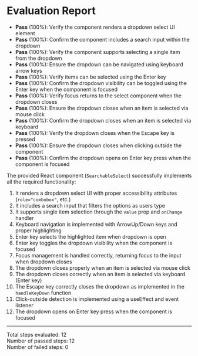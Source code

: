 # Evaluation Report

- **Pass** (100%): Verify the component renders a dropdown select UI element
- **Pass** (100%): Confirm the component includes a search input within the dropdown
- **Pass** (100%): Verify the component supports selecting a single item from the dropdown
- **Pass** (100%): Ensure the dropdown can be navigated using keyboard arrow keys
- **Pass** (100%): Verify items can be selected using the Enter key
- **Pass** (100%): Confirm the dropdown visibility can be toggled using the Enter key when the component is focused
- **Pass** (100%): Verify focus returns to the select component when the dropdown closes
- **Pass** (100%): Ensure the dropdown closes when an item is selected via mouse click
- **Pass** (100%): Confirm the dropdown closes when an item is selected via keyboard
- **Pass** (100%): Verify the dropdown closes when the Escape key is pressed
- **Pass** (100%): Ensure the dropdown closes when clicking outside the component
- **Pass** (100%): Confirm the dropdown opens on Enter key press when the component is focused

The provided React component (`SearchableSelect`) successfully implements all the required functionality:

1. It renders a dropdown select UI with proper accessibility attributes (`role="combobox"`, etc.)
2. It includes a search input that filters the options as users type
3. It supports single item selection through the `value` prop and `onChange` handler
4. Keyboard navigation is implemented with ArrowUp/Down keys and proper highlighting
5. Enter key selects the highlighted item when dropdown is open
6. Enter key toggles the dropdown visibility when the component is focused
7. Focus management is handled correctly, returning focus to the input when dropdown closes
8. The dropdown closes properly when an item is selected via mouse click
9. The dropdown closes correctly when an item is selected via keyboard (Enter key)
10. The Escape key correctly closes the dropdown as implemented in the `handleKeyDown` function
11. Click-outside detection is implemented using a useEffect and event listener
12. The dropdown opens on Enter key press when the component is focused

---

Total steps evaluated: 12  
Number of passed steps: 12  
Number of failed steps: 0